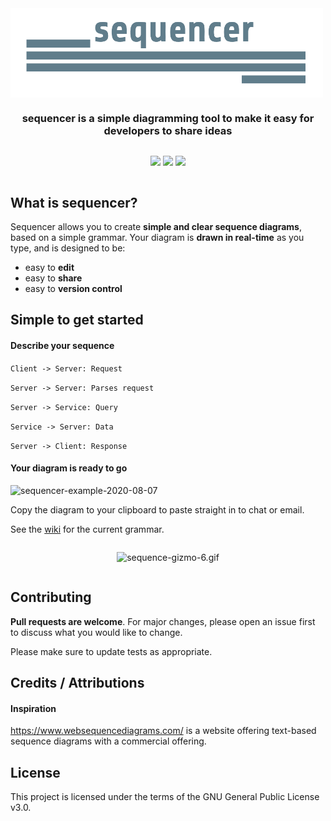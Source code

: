 <div align="center" style="display: flex; flex-direction: column;">
  <img src="./public/logo-white_bg.png" alt="sequencer logo" width="500px" />
  <h3>sequencer is a simple diagramming tool to make it easy for developers to share ideas</h3>
  <p>
      <img src="https://github.com/rsouth/sequencer/workflows/Java%20CI%20with%20Maven/badge.svg?branch=develop">
      <img src="https://github.com/rsouth/sequencer/workflows/Maven%20Package/badge.svg">
      <a href="https://codeclimate.com/github/rsouth/sequencer/maintainability"><img src="https://api.codeclimate.com/v1/badges/7cc6ac9e91e80b4cdbbc/maintainability" /></a>
  </p>
</div>

## What is sequencer?
Sequencer allows you to create **simple and clear sequence diagrams**, based on a simple grammar. Your diagram is **drawn in real-time** as you type, and is designed to be:
 - easy to **edit**
 - easy to **share**
 - easy to **version control**

## Simple to get started

#### Describe your sequence
`Client -> Server: Request`

`Server -> Server: Parses request`

`Server -> Service: Query`

`Service -> Server: Data`

`Server -> Client: Response`

#### Your diagram is ready to go

<img src="https://i.ibb.co/FDT8kNL/sequencer-example-2020-08-07.png" alt="sequencer-example-2020-08-07" border="0" />

Copy the diagram to your clipboard to paste straight in to chat or email.

See the [wiki](https://github.com/rsouth/sequencer/wiki) for the current grammar.

<div align="center" style="display: flex; flex-direction: column;">
  <p>
    <img src="https://s7.gifyu.com/images/sequence-gizmo-6.gif" alt="sequence-gizmo-6.gif" border="0" />
  </p>
</div>

## Contributing
**Pull requests are welcome**. For major changes, please open an issue first to discuss what you would like to change.

Please make sure to update tests as appropriate.

## Credits / Attributions

#### Inspiration

https://www.websequencediagrams.com/ is a website offering text-based sequence diagrams with a commercial offering.

## License

This project is licensed under the terms of the GNU General Public License v3.0.
